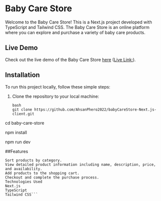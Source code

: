 # Baby Care Store

Welcome to the Baby Care Store! This is a Next.js project developed with TypeScript and Tailwind CSS. The Baby Care Store is an online platform where you can explore and purchase a variety of baby care products.

## Live Demo

Check out the live demo of the Baby Care Store [here](#) ([Live Link:](https://baby-care-store-next-js-client-dun.vercel.app/)).

## Installation

To run this project locally, follow these simple steps:

1. Clone the repository to your local machine:

   ```
   bash
   git clone https://github.com/AhsanPhero2022/babyCareStore-Next.js-client.git

   ```
cd baby-care-store

npm install

npm run dev

##Features
```Browse a wide range of baby care products.
Sort products by category.
View detailed product information including name, description, price, and availability.
Add products to the shopping cart.
Checkout and complete the purchase process.
Technologies Used
Next.js
TypeScript
Tailwind CSS```
